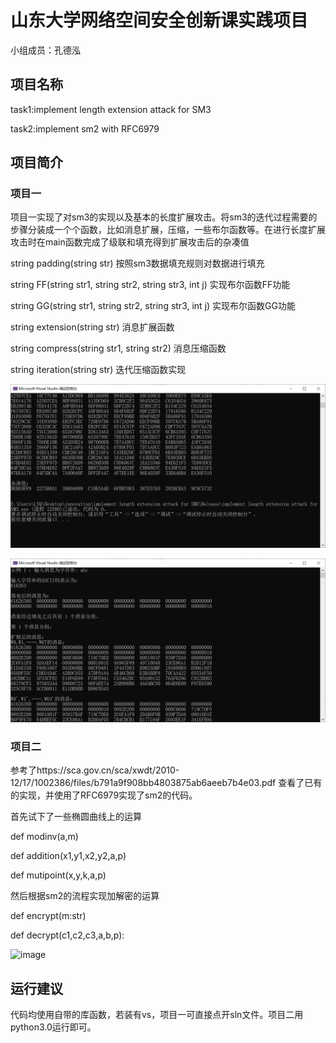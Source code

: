 # 山东大学网络空间安全创新课实践项目
小组成员：孔德泓
## 项目名称
task1:implement length extension attack for SM3

task2:implement sm2 with RFC6979
## 项目简介
### 项目一
项目一实现了对sm3的实现以及基本的长度扩展攻击。将sm3的迭代过程需要的步骤分装成一个个函数，比如消息扩展，压缩，一些布尔函数等。在进行长度扩展攻击时在main函数完成了级联和填充得到扩展攻击后的杂凑值

string padding(string str) 按照sm3数据填充规则对数据进行填充 

string FF(string str1, string str2, string str3, int j) 实现布尔函数FF功能

string GG(string str1, string str2, string str3, int j) 实现布尔函数GG功能

string extension(string str) 消息扩展函数

string compress(string str1, string str2) 消息压缩函数

string iteration(string str) 迭代压缩函数实现

![](task11.png)

![](task12.png)

### 项目二
参考了https://sca.gov.cn/sca/xwdt/2010-12/17/1002386/files/b791a9f908bb4803875ab6aeeb7b4e03.pdf
查看了已有的实现，并使用了RFC6979实现了sm2的代码。

首先试下了一些椭圆曲线上的运算

def modinv(a,m)

def addition(x1,y1,x2,y2,a,p)

def mutipoint(x,y,k,a,p)

然后根据sm2的流程实现加解密的运算

def encrypt(m:str)

def decrypt(c1,c2,c3,a,b,p):

![image](https://user-images.githubusercontent.com/77255629/180713954-d3d2bae7-981a-4f47-852b-2922871a7e9e.png)

## 运行建议
代码均使用自带的库函数，若装有vs，项目一可直接点开sln文件。项目二用python3.0运行即可。











